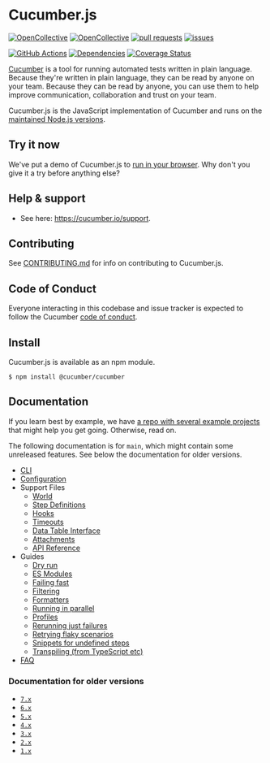 # Cucumber.js

[![OpenCollective](https://opencollective.com/cucumber/backers/badge.svg)](https://opencollective.com/cucumber)
[![OpenCollective](https://opencollective.com/cucumber/sponsors/badge.svg)](https://opencollective.com/cucumber)
[![pull requests](https://oselvar.com/api/badge?label=pull%20requests&csvUrl=https%3A%2F%2Fraw.githubusercontent.com%2Fcucumber%2Foselvar-github-metrics%2Fmain%2Fdata%2Fcucumber%2Fcucumber-js%2FpullRequests.csv)](https://oselvar.com/github/cucumber/oselvar-github-metrics/main/cucumber/cucumber-js)
[![issues](https://oselvar.com/api/badge?label=issues&csvUrl=https%3A%2F%2Fraw.githubusercontent.com%2Fcucumber%2Foselvar-github-metrics%2Fmain%2Fdata%2Fcucumber%2Fcucumber-js%2Fissues.csv)](https://oselvar.com/github/cucumber/oselvar-github-metrics/main/cucumber/cucumber-js)

[![GitHub Actions](https://github.com/cucumber/cucumber-js/workflows/Build/badge.svg)](https://github.com/cucumber/cucumber-js/actions)
[![Dependencies](https://david-dm.org/cucumber/cucumber-js.svg)](https://david-dm.org/cucumber/cucumber-js)
[![Coverage Status](https://coveralls.io/repos/github/cucumber/cucumber-js/badge.svg?branch=master)](https://coveralls.io/github/cucumber/cucumber-js?branch=master)

[Cucumber](https://cucumber.io) is a tool for running automated tests written in plain language. Because they're
written in plain language, they can be read by anyone on your team. Because they can be
read by anyone, you can use them to help improve communication, collaboration and trust on
your team.

Cucumber.js is the JavaScript implementation of Cucumber and runs on the [maintained Node.js versions](https://github.com/nodejs/Release).

## Try it now

We've put a demo of Cucumber.js to [run in your browser](https://cucumber.github.io/cucumber-js/). Why don't you give it a try before anything else?

## Help & support

* See here: https://cucumber.io/support.

## Contributing

See [CONTRIBUTING.md](CONTRIBUTING.md) for info on contributing to Cucumber.js.

## Code of Conduct

Everyone interacting in this codebase and issue tracker is expected to follow the Cucumber [code of conduct](https://github.com/cucumber/cucumber/blob/master/CODE_OF_CONDUCT.md).

## Install

Cucumber.js is available as an npm module.

``` shell
$ npm install @cucumber/cucumber
```

## Documentation

If you learn best by example, we have [a repo with several example projects](https://github.com/cucumber-examples/cucumber-js-examples) that might help you get going. Otherwise, read on.

The following documentation is for `main`, which might contain some unreleased features. See below the documentation for older versions.

* [CLI](/docs/cli.md)
* [Configuration](/docs/configuration.md)
* Support Files
  * [World](/docs/support_files/world.md)
  * [Step Definitions](/docs/support_files/step_definitions.md)
  * [Hooks](/docs/support_files/hooks.md)
  * [Timeouts](docs/support_files/timeouts.md)
  * [Data Table Interface](/docs/support_files/data_table_interface.md)
  * [Attachments](/docs/support_files/attachments.md)
  * [API Reference](/docs/support_files/api_reference.md)
* Guides
  * [Dry run](./docs/dry_run.md)
  * [ES Modules](./docs/esm.md)
  * [Failing fast](./docs/fail_fast.md)
  * [Filtering](./docs/filtering.md)
  * [Formatters](./docs/formatters.md)
  * [Running in parallel](./docs/parallel.md)
  * [Profiles](./docs/profiles.md)
  * [Rerunning just failures](./docs/rerun.md)
  * [Retrying flaky scenarios](./docs/retry.md)
  * [Snippets for undefined steps](./docs/snippets.md)
  * [Transpiling (from TypeScript etc)](./docs/transpiling.md)
* [FAQ](/docs/faq.md)

### Documentation for older versions

* [`7.x`](https://github.com/cucumber/cucumber-js/tree/7.x)
* [`6.x`](https://github.com/cucumber/cucumber-js/tree/6.x)
* [`5.x`](https://github.com/cucumber/cucumber-js/tree/5.x)
* [`4.x`](https://github.com/cucumber/cucumber-js/tree/4.x)
* [`3.x`](https://github.com/cucumber/cucumber-js/tree/3.x)
* [`2.x`](https://github.com/cucumber/cucumber-js/tree/2.x)
* [`1.x`](https://github.com/cucumber/cucumber-js/tree/1.x)
